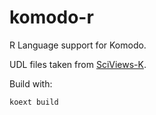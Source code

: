 komodo-r
========

R Language support for Komodo.

UDL files taken from [SciViews-K](https://r-forge.r-project.org/scm/viewvc.php/komodo/SciViews-K/udl/?root=sciviews).

Build with:

```
koext build
```
